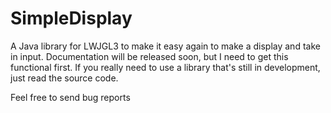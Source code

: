 # SimpleDisplay
A Java library for LWJGL3 to make it easy again to make a display and take in input.
Documentation will be released soon, but I need to get this functional first.
If you really need to use a library that's still in development, just read the source code.

Feel free to send bug reports
